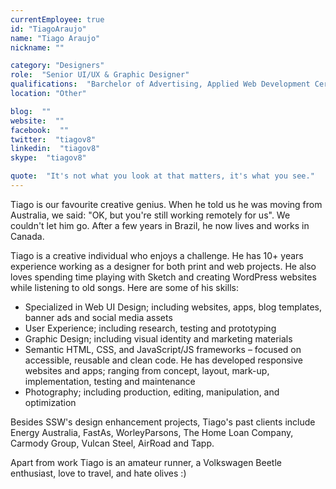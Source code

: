 ```yaml
---
currentEmployee: true
id: "TiagoAraujo"
name: "Tiago Araujo"
nickname: ""

category: "Designers"
role:  "Senior UI/UX & Graphic Designer"
qualifications:  "Barchelor of Advertising, Applied Web Development Certificate"
location: "Other"

blog:  ""
website:  ""
facebook:  ""
twitter:  "tiagov8"
linkedin:  "tiagov8"
skype:  "tiagov8"

quote:  "It's not what you look at that matters, it's what you see."
---  
```


Tiago is our favourite creative genius. When he told us he was moving from Australia, we said: "OK, but you're still working remotely for us". We couldn't let him go. After a few years in Brazil, he now lives and works in Canada.  

Tiago is a creative individual who enjoys a challenge. He has 10+ years experience working as a designer for both print and web projects. He also loves spending time playing with Sketch and creating WordPress websites while listening to old songs. Here are some of his skills:

* Specialized in Web UI Design; including websites, apps, blog templates, banner ads and social media assets
* User Experience; including research, testing and prototyping
* Graphic Design; including visual identity and marketing materials
* Semantic HTML, CSS, and JavaScript/JS frameworks – focused on accessible, reusable and clean code. He has
developed responsive websites and apps; ranging from concept, layout, mark-up, implementation, testing
and maintenance
* Photography; including production, editing, manipulation, and optimization

Besides SSW's design enhancement projects, Tiago's past clients include Energy Australia, FastAs, WorleyParsons, The Home Loan Company, Carmody Group, Vulcan Steel, AirRoad and Tapp.

Apart from work Tiago is an amateur runner, a Volkswagen Beetle enthusiast, love to travel, and hate olives :)
